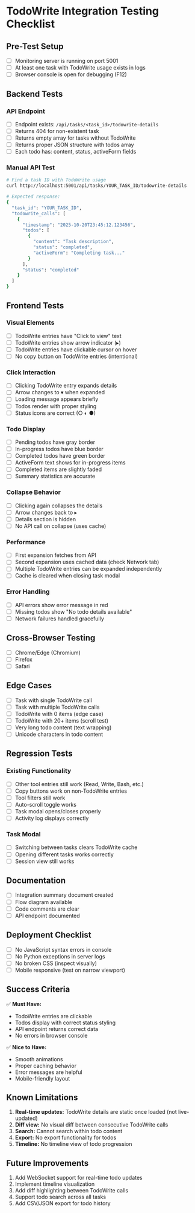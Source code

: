 # TodoWrite Integration Testing Checklist

## Pre-Test Setup

- [ ] Monitoring server is running on port 5001
- [ ] At least one task with TodoWrite usage exists in logs
- [ ] Browser console is open for debugging (F12)

## Backend Tests

### API Endpoint
- [ ] Endpoint exists: `/api/tasks/<task_id>/todowrite-details`
- [ ] Returns 404 for non-existent task
- [ ] Returns empty array for tasks without TodoWrite
- [ ] Returns proper JSON structure with todos array
- [ ] Each todo has: content, status, activeForm fields

### Manual API Test
```bash
# Find a task ID with TodoWrite usage
curl http://localhost:5001/api/tasks/YOUR_TASK_ID/todowrite-details

# Expected response:
{
  "task_id": "YOUR_TASK_ID",
  "todowrite_calls": [
    {
      "timestamp": "2025-10-20T23:45:12.123456",
      "todos": [
        {
          "content": "Task description",
          "status": "completed",
          "activeForm": "Completing task..."
        }
      ],
      "status": "completed"
    }
  ]
}
```

## Frontend Tests

### Visual Elements
- [ ] TodoWrite entries have "Click to view" text
- [ ] TodoWrite entries show arrow indicator (▸)
- [ ] TodoWrite entries have clickable cursor on hover
- [ ] No copy button on TodoWrite entries (intentional)

### Click Interaction
- [ ] Clicking TodoWrite entry expands details
- [ ] Arrow changes to ▾ when expanded
- [ ] Loading message appears briefly
- [ ] Todos render with proper styling
- [ ] Status icons are correct (○ ◐ ●)

### Todo Display
- [ ] Pending todos have gray border
- [ ] In-progress todos have blue border
- [ ] Completed todos have green border
- [ ] ActiveForm text shows for in-progress items
- [ ] Completed items are slightly faded
- [ ] Summary statistics are accurate

### Collapse Behavior
- [ ] Clicking again collapses the details
- [ ] Arrow changes back to ▸
- [ ] Details section is hidden
- [ ] No API call on collapse (uses cache)

### Performance
- [ ] First expansion fetches from API
- [ ] Second expansion uses cached data (check Network tab)
- [ ] Multiple TodoWrite entries can be expanded independently
- [ ] Cache is cleared when closing task modal

### Error Handling
- [ ] API errors show error message in red
- [ ] Missing todos show "No todo details available"
- [ ] Network failures handled gracefully

## Cross-Browser Testing

- [ ] Chrome/Edge (Chromium)
- [ ] Firefox
- [ ] Safari

## Edge Cases

- [ ] Task with single TodoWrite call
- [ ] Task with multiple TodoWrite calls
- [ ] TodoWrite with 0 items (edge case)
- [ ] TodoWrite with 20+ items (scroll test)
- [ ] Very long todo content (text wrapping)
- [ ] Unicode characters in todo content

## Regression Tests

### Existing Functionality
- [ ] Other tool entries still work (Read, Write, Bash, etc.)
- [ ] Copy buttons work on non-TodoWrite entries
- [ ] Tool filters still work
- [ ] Auto-scroll toggle works
- [ ] Task modal opens/closes properly
- [ ] Activity log displays correctly

### Task Modal
- [ ] Switching between tasks clears TodoWrite cache
- [ ] Opening different tasks works correctly
- [ ] Session view still works

## Documentation

- [ ] Integration summary document created
- [ ] Flow diagram available
- [ ] Code comments are clear
- [ ] API endpoint documented

## Deployment Checklist

- [ ] No JavaScript syntax errors in console
- [ ] No Python exceptions in server logs
- [ ] No broken CSS (inspect visually)
- [ ] Mobile responsive (test on narrow viewport)

## Success Criteria

✅ **Must Have:**
- TodoWrite entries are clickable
- Todos display with correct status styling
- API endpoint returns correct data
- No errors in browser console

✅ **Nice to Have:**
- Smooth animations
- Proper caching behavior
- Error messages are helpful
- Mobile-friendly layout

## Known Limitations

1. **Real-time updates:** TodoWrite details are static once loaded (not live-updated)
2. **Diff view:** No visual diff between consecutive TodoWrite calls
3. **Search:** Cannot search within todo content
4. **Export:** No export functionality for todos
5. **Timeline:** No timeline view of todo progression

## Future Improvements

1. Add WebSocket support for real-time todo updates
2. Implement timeline visualization
3. Add diff highlighting between TodoWrite calls
4. Support todo search across all tasks
5. Add CSV/JSON export for todo history
